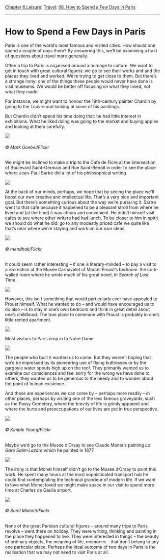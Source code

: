 [Chapter 6.Leisure](https://www.theschooloflife.com/thebookoflife/category/leisure/): [Travel](https://www.theschooloflife.com/thebookoflife/category/leisure/travel/): [08. How to Spend a Few Days in Paris](https://www.theschooloflife.com/thebookoflife/how-to-spend-a-few-days-in-paris/)

* * *

# How to Spend a Few Days in Paris

Paris is one of the world’s most famous and visited cities. How should one spend a couple of days there? By answering this, we’ll be examining a host of questions about travel more generally.

Often a trip to Paris is organised around a homage to culture. We want to get in touch with great cultural figures: we go to see their works and and the places they lived and worked. We’re trying to get close to them. But there’s a strange irony: one of the things these people would never have done is visit museums. We would be better off focusing on what they loved, not what they made.

For instance, we might want to honour the 18th-century painter Chardin by going to the Louvre and looking at some of his paintings.

But Chardin didn’t spend his time doing that: he had little interest in exhibitions. What he liked doing was going to the market and buying apples and looking at them carefully.

![](https://www.theschooloflife.com/thebookoflife/wp-content/uploads/2017/06/3214544410_31d0de3f33_o.jpg)

###### © Mark Goebel/Flickr

We might be inclined to make a trip to the Café de Flore at the intersection of Boulevard Saint-Germain and Rue Saint-Benoît in order to see the place where Jean-Paul Sartre did a lot of his philosophical writing.

![](https://www.theschooloflife.com/thebookoflife/wp-content/uploads/2017/06/image-129370-galleryV9-mfbf-129370.jpg)

At the back of our minds, perhaps, we hope that by seeing the place we’ll boost our own creative and intellectual life. That’s a very nice and important goal. But there’s something curious about the way we’re pursuing it. Sartre went to that cafe because it happened to be a pleasant stroll from where he lived and (at the time) it was cheap and convenient. He didn’t himself visit cafes to see where other writers had had lunch. To be closer to him in spirit we should do what he did: go to any modestly priced cafe we quite like that’s near where we’re staying and work on our own ideas.

![](https://www.theschooloflife.com/thebookoflife/wp-content/uploads/2017/06/4464517204_186430dd13_z.jpg)

###### © mendhak/Flickr

It could seem rather interesting – if one is literary-minded – to pay a visit to a recreation at the Musée Carnavalet of Marcel Proust’s bedroom: the cork-walled room where he wrote much of his great novel, _In Search of Lost Time_.

![](https://www.theschooloflife.com/thebookoflife/wp-content/uploads/2017/06/image005.jpg)

However, this isn’t something that would particularly ever have appealed to Proust himself. What he wanted to do – and would have encouraged us to do also – is to stay in one’s own bedroom and think in great detail about one’s childhood. The true place to commune with Proust is probably in one’s little rented apartment.

![](https://www.theschooloflife.com/thebookoflife/wp-content/uploads/2017/06/93772_001_Guestroom.jpg)

Most visitors to Paris drop in to Notre Dame.

![](https://www.theschooloflife.com/thebookoflife/wp-content/uploads/2017/06/Notre_Dame_de_Paris_DSC_0846w.jpg)

The people who built it wanted us to come. But they weren’t hoping that we’d be impressed by its pioneering use of flying buttresses or by the gargoyle water spouts high up on the roof. They primarily wanted us to examine our consciences and feel sorry for the wrong we have done to others, they wanted us to be generous to the needy and to wonder about the point of human existence.

And these are experiences we can come by – perhaps more readily – in other places, perhaps by visiting one of the less famous graveyards, such as the Passy Cemetery, where the brevity of life is grimly apparent and where the hurts and preoccupations of our lives are put in true perspective.

![](https://www.theschooloflife.com/thebookoflife/wp-content/uploads/2017/06/6982376478_159b15e13a_z.jpg)

###### © Kimble Young/Flickr

Maybe we’d go to the Musée d’Orsay to see Claude Monet’s painting _La Gare Saint-Lazare_ which he painted in 1877.

![](https://www.theschooloflife.com/thebookoflife/wp-content/uploads/2017/06/1024px-Claude_Monet_004.jpg)

The irony is that Monet himself didn’t go to the Musee d’Orsay to paint this work. He spent many hours at the most sophisticated transport hub he could find contemplating the technical grandeur of modern life. If we want to love what Monet loved we might make space in our visit to spend more time at Charles de Gaulle airport.

![](https://www.theschooloflife.com/thebookoflife/wp-content/uploads/2017/06/8380447780_4b33cb63fe_z.jpg)

###### © Sonti Malonti/Flickr

None of the great Parisian cultural figures – around many trips to Paris revolve – went there on holiday. They were writing, thinking and painting in the place they happened to live. They were interested in things – the beauty of ordinary objects, the meaning of life, memories – that don’t belong to any one particular place. Perhaps the ideal outcome of two days in Paris is the realisation that we may not need to visit Paris at all.
